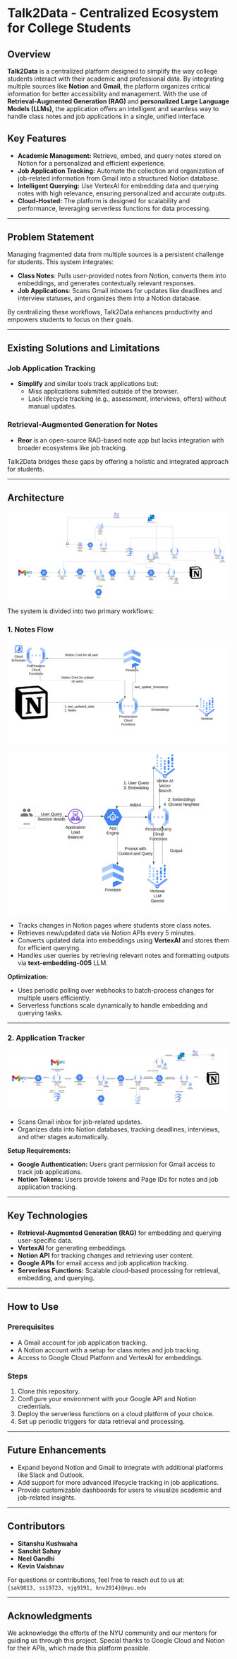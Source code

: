 # Talk2Data - Centralized Ecosystem for College Students  

## Overview  
**Talk2Data** is a centralized platform designed to simplify the way college students interact with their academic and professional data. By integrating multiple sources like **Notion** and **Gmail**, the platform organizes critical information for better accessibility and management. With the use of **Retrieval-Augmented Generation (RAG)** and **personalized Large Language Models (LLMs)**, the application offers an intelligent and seamless way to handle class notes and job applications in a single, unified interface.  

## Key Features  
- **Academic Management:** Retrieve, embed, and query notes stored on Notion for a personalized and efficient experience.  
- **Job Application Tracking:** Automate the collection and organization of job-related information from Gmail into a structured Notion database.  
- **Intelligent Querying:** Use VertexAI for embedding data and querying notes with high relevance, ensuring personalized and accurate outputs.  
- **Cloud-Hosted:** The platform is designed for scalability and performance, leveraging serverless functions for data processing.  

---

## Problem Statement  
Managing fragmented data from multiple sources is a persistent challenge for students. This system integrates:  
- **Class Notes**: Pulls user-provided notes from Notion, converts them into embeddings, and generates contextually relevant responses.  
- **Job Applications**: Scans Gmail inboxes for updates like deadlines and interview statuses, and organizes them into a Notion database.  

By centralizing these workflows, Talk2Data enhances productivity and empowers students to focus on their goals.  

---

## Existing Solutions and Limitations  
### Job Application Tracking  
- **Simplify** and similar tools track applications but:  
  - Miss applications submitted outside of the browser.  
  - Lack lifecycle tracking (e.g., assessment, interviews, offers) without manual updates.  

### Retrieval-Augmented Generation for Notes  
- **Reor** is an open-source RAG-based note app but lacks integration with broader ecosystems like job tracking.  

Talk2Data bridges these gaps by offering a holistic and integrated approach for students.  

---

## Architecture  
![Architecture Diagram](./SystemDesign/architecture-diagram.png)

The system is divided into two primary workflows:  

### 1. **Notes Flow**  
![Notes Flow Diagram 1](./SystemDesign/Notion-data-embeddgin-dataflow-dig.png)

![Notes Flow Diagram 2](./SystemDesign/chatbot-query-response-Dataflow-dig.png)
- Tracks changes in Notion pages where students store class notes.  
- Retrieves new/updated data via Notion APIs every 5 minutes.  
- Converts updated data into embeddings using **VertexAI** and stores them for efficient querying.  
- Handles user queries by retrieving relevant notes and formatting outputs via **text-embedding-005** LLM.  

**Optimization:**  
- Uses periodic polling over webhooks to batch-process changes for multiple users efficiently.  
- Serverless functions scale dynamically to handle embedding and querying tasks.  

---

### 2. **Application Tracker**  
![Application Tracker Diagram](./SystemDesign/Job-Application-tracker-Data-flow-dig.png)
- Scans Gmail inbox for job-related updates.  
- Organizes data into Notion databases, tracking deadlines, interviews, and other stages automatically.  

**Setup Requirements:**  
- **Google Authentication:** Users grant permission for Gmail access to track job applications.  
- **Notion Tokens:** Users provide tokens and Page IDs for notes and job application tracking.  

---

## Key Technologies  
- **Retrieval-Augmented Generation (RAG)** for embedding and querying user-specific data.  
- **VertexAI** for generating embeddings.  
- **Notion API** for tracking changes and retrieving user content.  
- **Google APIs** for email access and job application tracking.  
- **Serverless Functions:** Scalable cloud-based processing for retrieval, embedding, and querying.  

---

## How to Use  
### Prerequisites  
- A Gmail account for job application tracking.  
- A Notion account with a setup for class notes and job tracking.  
- Access to Google Cloud Platform and VertexAI for embeddings.

### Steps  
1. Clone this repository.  
2. Configure your environment with your Google API and Notion credentials.  
3. Deploy the serverless functions on a cloud platform of your choice.  
4. Set up periodic triggers for data retrieval and processing.

---

## Future Enhancements  
- Expand beyond Notion and Gmail to integrate with additional platforms like Slack and Outlook.  
- Add support for more advanced lifecycle tracking in job applications.  
- Provide customizable dashboards for users to visualize academic and job-related insights.  

---

## Contributors  
- **Sitanshu Kushwaha** 
- **Sanchit Sahay**  
- **Neel Gandhi**  
- **Kevin Vaishnav**  
 

For questions or contributions, feel free to reach out to us at:  
`{sak9813, ss19723, njg9191, knv2014}@nyu.edu`

---  

## Acknowledgments  
We acknowledge the efforts of the NYU community and our mentors for guiding us through this project. Special thanks to Google Cloud and Notion for their APIs, which made this platform possible.  

